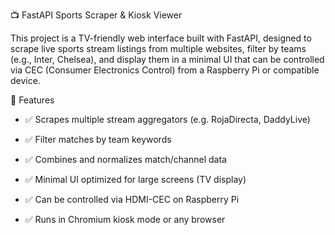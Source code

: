 📺 FastAPI Sports Scraper & Kiosk Viewer

This project is a TV-friendly web interface built with FastAPI, designed to scrape live sports stream listings from multiple websites, filter by teams (e.g., Inter, Chelsea), and display them in a minimal UI that can be controlled via CEC (Consumer Electronics Control) from a Raspberry Pi or compatible device.

🚀 Features

 - ✅ Scrapes multiple stream aggregators (e.g. RojaDirecta, DaddyLive)

 - ✅ Filter matches by team keywords

 - ✅ Combines and normalizes match/channel data

 - ✅ Minimal UI optimized for large screens (TV display)

 - ✅ Can be controlled via HDMI-CEC on Raspberry Pi

 - ✅ Runs in Chromium kiosk mode or any browser
